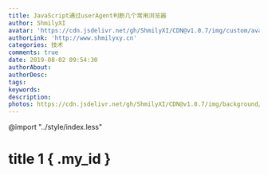 ```yaml
---
title: JavaScript通过userAgent判断几个常用浏览器
author: ShmilyXI
avatar: 'https://cdn.jsdelivr.net/gh/ShmilyXI/CDN@v1.0.7/img/custom/avatar.jpeg'
authorLink: 'http://www.shmilyxy.cn'
categories: 技术
comments: true
date: 2019-08-02 09:54:30
authorAbout:
authorDesc:
tags:
keywords:
description:
photos: https://cdn.jsdelivr.net/gh/ShmilyXI/CDN@v1.0.7/img/background/4.jpg
---
```


@import "../style/index.less"
# title 1 { .my_id }